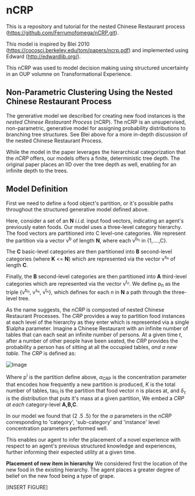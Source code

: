 # nCRP
This is a repository and tutorial for the nested Chinese Restaurant process (https://github.com/Ferrumofomega/nCRP.git).

This model is inspired by Blei 2010 (https://cocosci.berkeley.edu/tom/papers/ncrp.pdf) and implemented using Edward (http://edwardlib.org/).

This nCRP was used to model decision making using structured uncertainty in an OUP volumne on Transformational Experience.

 
## Non-Parametric Clustering Using the Nested Chinese Restaurant Process
 
The generative model we described for creating new food instances is the *nested Chinese Restaurant Process* (nCRP). 
The nCRP is an unsupervised, non-parametric, generative model for assigning probability distributions to 
branching tree structures. See Blei above for a more in-depth discussion of the nested Chinese Restaurant Process. 

While the model in the paper leverages the hierarchical categorization that the *nCRP* offers, our models offers a finite, deterministic tree depth. 
The original paper places an IID over the tree depth as well, enabling for an infinite depth to the trees.

## Model Definition

First we need to define a food object's partition, or it's possible paths throughout the structured generative model defined above. 

Here, consider a set of an **N** *i.i.d.* input food vectors, indicating an agent's previously eaten foods. 
Our model uses a three-level category hierarchy. The food vectors are partitioned into C level-one categories. 
We represent the partition via a vector v<sup>b</sup> of length **N**, where each v<sup>b<sub>n</sub></sup> in {1,....,C}. 

The **C** basic-level categories are then partitioned into **B** second-level categories (where **K**  <= **N**) 
which are represented via the vector v<sup>s<sub>n</sub></sup> of length **C**. 

Finally, the **B** second-level categories are then partitioned into **A** third-level categories which are represented 
via the vector v<sup>t<sub>n</sub></sup>. 
We define p<sub>n</sub> as the triple {v<sup>b<sub>n</sub></sup>, v<sup>s<sub>n</sub></sup>, v<sup>t<sub>n</sub></sup>}, which defines for each *n* in **N** a path through the three-level tree.
 
As the name suggests, the *nCRP* is composted of nested Chinese Restaurant Processes. The *CRP* provides a way to partition food instances at each level of the hierarchy as they enter which is represented via a single $\alpha parameter. 
Imagine a Chinese Restaurant with an infinite number of tables that can each seat an infinite number of persons. 
At a given time *t*, after a number of other people have been seated, the *CRP* provides the probability a person has of sitting at all the occupied tables, *and a new table*.  The *CRP* is defined as:
    
![Image](../rsc/img/nCRP_equation.gif?raw=true)
    
Where p<sup>i</sup> is the partition define above, $\alpha$<sub>CRP</sub> is the concentration parameter that encodes how frequently a new partition is produced, *K* is the total number of tables, tau<sub>i</sub> is the partition that food vector *n* is places at, and $\delta_{\tau}$ is the distribution that puts it's mass at a given partition, 
We embed a *CRP* *at each* category-level **A,B,C**. 
    
In our model we found that (2 .5 .5) for the $\alpha$ parameters in the *nCRP* corresponding to 'category', 'sub-category' and 'instance' level concentration parameters performed well.

This enables our agent to infer the placement of a novel experience with respect to an agent's previous structured knowledge and experiences, further informing their expected utility at a given time.
    
**Placement of new item in hierarchy** We considered first the location of the new food in the existing hierarchy. The agent places a greater degree of belief on the new food being a type of grape. 
  
[INSERT FIGURE]
